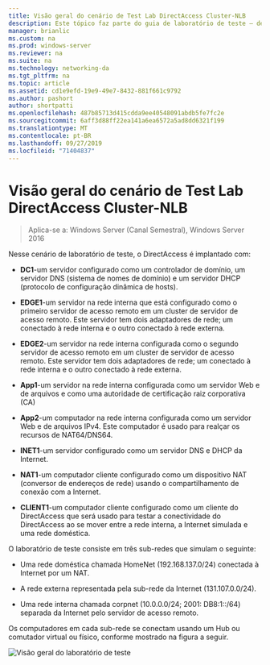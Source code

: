 ```yaml
---
title: Visão geral do cenário de Test Lab DirectAccess Cluster-NLB
description: Este tópico faz parte do guia de laboratório de teste – demonstre o DirectAccess em um cluster com o NLB do Windows para Windows Server 2016
manager: brianlic
ms.custom: na
ms.prod: windows-server
ms.reviewer: na
ms.suite: na
ms.technology: networking-da
ms.tgt_pltfrm: na
ms.topic: article
ms.assetid: cd1e9efd-19e9-49e7-8432-881f661c9792
ms.author: pashort
author: shortpatti
ms.openlocfilehash: 487b85713d415cdda9ee40548091abdb5fe7fc2e
ms.sourcegitcommit: 6aff3d88ff22ea141a6ea6572a5ad8dd6321f199
ms.translationtype: MT
ms.contentlocale: pt-BR
ms.lasthandoff: 09/27/2019
ms.locfileid: "71404837"
---
```

# <a name="overview-of-the-directaccess-cluster-nlb-test-lab-scenario"></a>Visão geral do cenário de Test Lab DirectAccess Cluster-NLB

>Aplica-se a: Windows Server (Canal Semestral), Windows Server 2016

Nesse cenário de laboratório de teste, o DirectAccess é implantado com:  
  
-   **DC1**-um servidor configurado como um controlador de domínio, um servidor DNS (sistema de nomes de domínio) e um servidor DHCP (protocolo de configuração dinâmica de hosts).  
  
-   **EDGE1**-um servidor na rede interna que está configurado como o primeiro servidor de acesso remoto em um cluster de servidor de acesso remoto. Este servidor tem dois adaptadores de rede; um conectado à rede interna e o outro conectado à rede externa.  
  
-   **EDGE2**-um servidor na rede interna configurada como o segundo servidor de acesso remoto em um cluster de servidor de acesso remoto. Este servidor tem dois adaptadores de rede; um conectado à rede interna e o outro conectado à rede externa.  
  
-   **App1**-um servidor na rede interna configurada como um servidor Web e de arquivos e como uma autoridade de certificação raiz corporativa (CA)  
  
-   **App2**-um computador na rede interna configurada como um servidor Web e de arquivos IPv4. Este computador é usado para realçar os recursos de NAT64/DNS64.  
  
-   **INET1**-um servidor configurado como um servidor DNS e DHCP da Internet.  
  
-   **NAT1**-um computador cliente configurado como um dispositivo NAT (conversor de endereços de rede) usando o compartilhamento de conexão com a Internet.  
  
-   **CLIENT1**-um computador cliente configurado como um cliente do DirectAccess que será usado para testar a conectividade do DirectAccess ao se mover entre a rede interna, a Internet simulada e uma rede doméstica.  
  
O laboratório de teste consiste em três sub-redes que simulam o seguinte:  
  
-   Uma rede doméstica chamada HomeNet (192.168.137.0/24) conectada à Internet por um NAT.  
  
-   A rede externa representada pela sub-rede da Internet (131.107.0.0/24).  
  
-   Uma rede interna chamada corpnet (10.0.0.0/24; 2001: DB8:1::/64) separada da Internet pelo servidor de acesso remoto.  
  
Os computadores em cada sub-rede se conectam usando um Hub ou comutador virtual ou físico, conforme mostrado na figura a seguir.  
  
![Visão geral do laboratório de teste](../../../media/Overview-of-the-Test-Lab-Scenario_5/TLG_DA_Cluster.png)  
  


